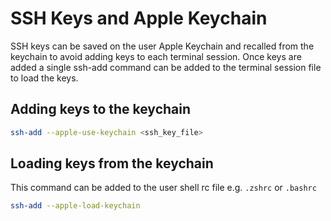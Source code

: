 # SSH Keys and Apple Keychain

SSH keys can be saved on the user Apple Keychain and recalled from the keychain to avoid adding keys to each terminal session.  Once keys are added a single ssh-add command can be added to the terminal session file to load the keys.

## Adding keys to the keychain

```bash
ssh-add --apple-use-keychain <ssh_key_file>
```

## Loading keys from the keychain

This command can be added to the user shell rc file e.g. `.zshrc` or `.bashrc`

```bash
ssh-add --apple-load-keychain
```
